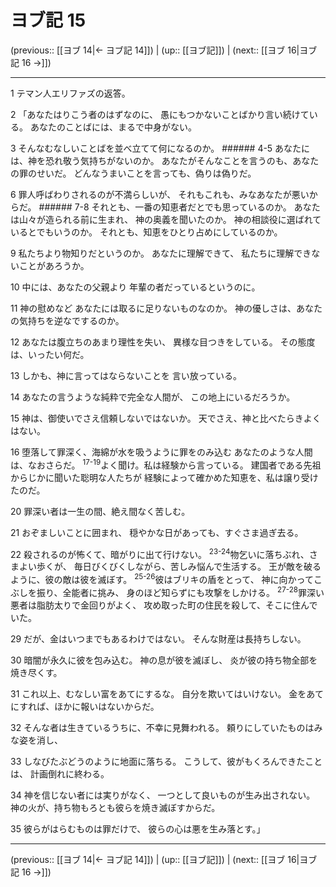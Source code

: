 # ヨブ記 15

(previous:: [[ヨブ 14|← ヨブ記 14]]) | (up:: [[ヨブ記]]) | (next:: [[ヨブ 16|ヨブ記 16 →]])

***


1 テマン人エリファズの返答。 

2 「あなたはりこう者のはずなのに、 愚にもつかないことばかり言い続けている。 あなたのことばには、まるで中身がない。 

3 そんなむなしいことばを並べ立てて何になるのか。 ###### 4-5 あなたには、神を恐れ敬う気持ちがないのか。 あなたがそんなことを言うのも、あなたの罪のせいだ。 どんなうまいことを言っても、偽りは偽りだ。 

6 罪人呼ばわりされるのが不満らしいが、 それもこれも、みなあなたが悪いからだ。 ###### 7-8 それとも、一番の知恵者だとでも思っているのか。 あなたは山々が造られる前に生まれ、 神の奥義を聞いたのか。 神の相談役に選ばれているとでもいうのか。 それとも、知恵をひとり占めにしているのか。 

9 私たちより物知りだというのか。 あなたに理解できて、 私たちに理解できないことがあろうか。 

10 中には、あなたの父親より 年輩の者だっているというのに。 

11 神の慰めなど あなたには取るに足りないものなのか。 神の優しさは、あなたの気持ちを逆なでするのか。 

12 あなたは腹立ちのあまり理性を失い、 異様な目つきをしている。 その態度は、いったい何だ。 

13 しかも、神に言ってはならないことを 言い放っている。 

14 あなたの言うような純粋で完全な人間が、 この地上にいるだろうか。 

15 神は、御使いでさえ信頼しないではないか。 天でさえ、神と比べたらきよくはない。 

16 堕落して罪深く、海綿が水を吸うように罪をのみ込む あなたのような人間は、なおさらだ。 <sup class="versenum">17-19</sup>よく聞け。私は経験から言っている。 建国者である先祖からじかに聞いた聡明な人たちが 経験によって確かめた知恵を、私は譲り受けたのだ。 

20 罪深い者は一生の間、絶え間なく苦しむ。 

21 おぞましいことに囲まれ、 穏やかな日があっても、すぐさま過ぎ去る。 

22 殺されるのが怖くて、暗がりに出て行けない。 <sup class="versenum">23-24</sup>物乞いに落ちぶれ、さまよい歩くが、 毎日びくびくしながら、苦しみ悩んで生活する。 王が敵を破るように、彼の敵は彼を滅ぼす。 <sup class="versenum">25-26</sup>彼はブリキの盾をとって、 神に向かってこぶしを振り、全能者に挑み、 身のほど知らずにも攻撃をしかける。 <sup class="versenum">27-28</sup>罪深い悪者は脂肪太りで金回りがよく、 攻め取った町の住民を殺して、そこに住んでいた。 

29 だが、金はいつまでもあるわけではない。 そんな財産は長持ちしない。 

30 暗闇が永久に彼を包み込む。 神の息が彼を滅ぼし、 炎が彼の持ち物全部を焼き尽くす。 

31 これ以上、むなしい富をあてにするな。 自分を欺いてはいけない。 金をあてにすれば、ほかに報いはないからだ。 

32 そんな者は生きているうちに、不幸に見舞われる。 頼りにしていたものはみな姿を消し、 

33 しなびたぶどうのように地面に落ちる。 こうして、彼がもくろんできたことは、 計画倒れに終わる。 

34 神を信じない者には実りがなく、 一つとして良いものが生み出されない。 神の火が、持ち物もろとも彼らを焼き滅ぼすからだ。 

35 彼らがはらむものは罪だけで、 彼らの心は悪を生み落とす。」

***

(previous:: [[ヨブ 14|← ヨブ記 14]]) | (up:: [[ヨブ記]]) | (next:: [[ヨブ 16|ヨブ記 16 →]])
